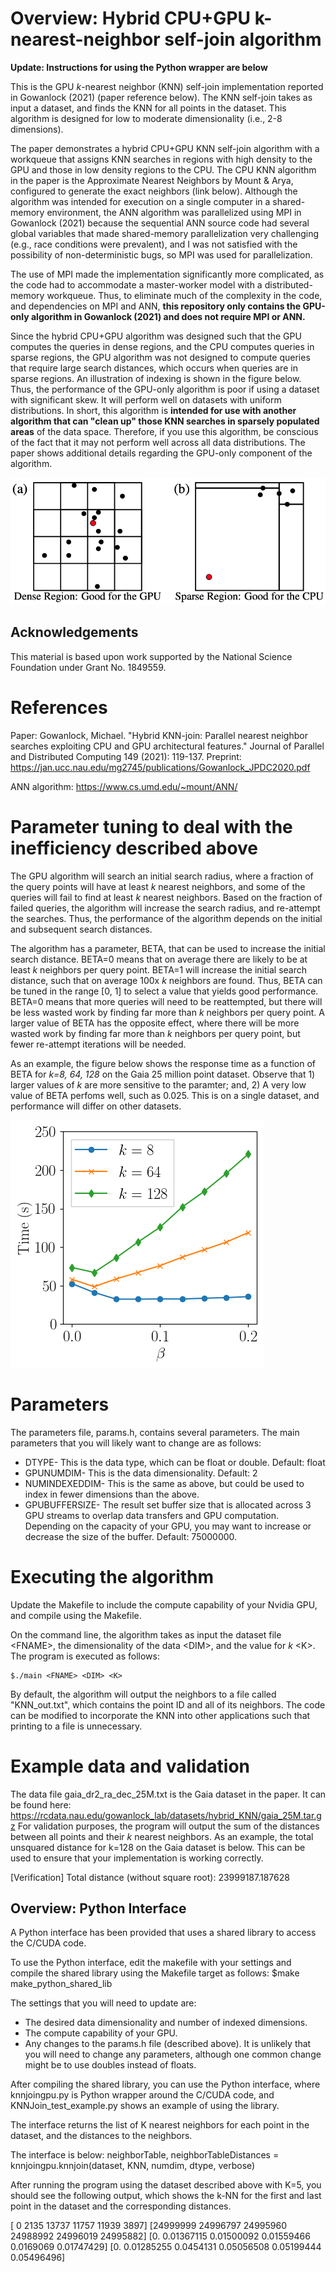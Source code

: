 # Overview: Hybrid CPU+GPU k-nearest-neighbor self-join algorithm

**Update: Instructions for using the Python wrapper are below**

This is the GPU *k*-nearest neighbor (KNN) self-join implementation reported in Gowanlock (2021) (paper reference below). The KNN self-join takes as input a dataset, and finds the KNN for all points in the dataset. This algorithm is designed for low to moderate dimensionality (i.e., 2-8 dimensions).

The paper demonstrates a hybrid CPU+GPU KNN self-join algorithm with a workqueue that assigns KNN searches in regions with high density to the GPU and those in low density regions to the CPU. The CPU KNN algorithm in the paper is the Approximate Nearest Neighbors by Mount & Arya, configured to generate the exact neighbors (link below). Although the algorithm was intended for execution on a single computer in a shared-memory environment, the ANN algorithm was parallelized using MPI in Gowanlock (2021) because the sequential ANN source code had several global variables that made shared-memory parallelization very challenging (e.g., race conditions were prevalent), and I was not satisfied with the possibility of non-deterministic bugs, so MPI was used for parallelization. 

The use of MPI made the implementation significantly more complicated, as the code had to accommodate a master-worker model with a distributed-memory workqueue. Thus, to eliminate much of the complexity in the code, and dependencies on MPI and ANN, **this repository only contains the GPU-only algorithm in Gowanlock (2021) and does not require MPI or ANN.**

Since the hybrid CPU+GPU algorithm was designed such that the GPU computes the queries in dense regions, and the CPU computes queries in sparse regions, the GPU algorithm was not designed to compute queries that require large search distances, which occurs when queries are in sparse regions. An illustration of indexing is shown in the figure below. Thus, the performance of the GPU-only algorithm is poor if using a dataset with significant skew. It will perform well on datasets with uniform distributions. In short, this algorithm is **intended for use with another algorithm that can "clean up" those KNN searches in sparsely populated areas** of the data space. Therefore, if you use this algorithm, be conscious of the fact that it may not perform well across all data distributions. The paper shows additional details regarding the GPU-only component of the algorithm.

![indexing_gpu_cpu](images/gpu_cpu_indexing.png)


## Acknowledgements
This material is based upon work supported by the National Science Foundation under Grant No. 1849559.

# References

Paper:
Gowanlock, Michael. "Hybrid KNN-join: Parallel nearest neighbor searches exploiting CPU and GPU architectural features." Journal of Parallel and Distributed Computing 149 (2021): 119-137.
Preprint: https://jan.ucc.nau.edu/mg2745/publications/Gowanlock_JPDC2020.pdf

ANN algorithm: https://www.cs.umd.edu/~mount/ANN/


# Parameter tuning to deal with the inefficiency described above

The GPU algorithm will search an initial search radius, where a fraction of the query points will have at least *k* nearest neighbors, and some of the queries will fail to find at least *k* nearest neighbors. Based on the fraction of failed queries, the algorithm will increase the search radius, and re-attempt the searches. Thus, the performance of the algorithm depends on the initial and subsequent search distances. 

The algorithm has a parameter, BETA, that can be used to increase the initial search distance. BETA=0 means that on average there are likely to be at least *k* neighbors per query point. BETA=1 will increase the initial search distance, such that on average 100x *k* neighbors are found. Thus, BETA can be tuned in the range [0, 1] to select a value that yields good performance. BETA=0 means that more queries will need to be reattempted, but there will be less wasted work by finding far more than *k* neighbors per query point. A larger value of BETA has the opposite effect, where there will be more wasted work by finding far more than *k* neighbors per query point, but fewer re-attempt iterations will be needed.

As an example, the figure below shows the response time as a function of BETA for *k=8, 64, 128* on the Gaia 25 million point dataset. Observe that 1) larger values of *k* are more sensitive to the paramter; and, 2) A very low value of BETA perfoms well, such as 0.025. This is on a single dataset, and performance will differ on other datasets.


![time_vs_beta](images/time_vs_beta_gaia_25M.png)


# Parameters

The parameters file, params.h, contains several parameters. The main parameters that you will likely want to change are as follows:

* DTYPE- This is the data type, which can be float or double. Default: float
* GPUNUMDIM- This is the data dimensionality. Default: 2
* NUMINDEXEDDIM- This is the same as above, but could be used to index in fewer dimensions than the above.
* GPUBUFFERSIZE- The result set buffer size that is allocated across 3 GPU streams to overlap data transfers and GPU computation. Depending on the capacity of your GPU, you may want to increase or decrease the size of the buffer. Default: 75000000.

# Executing the algorithm
Update the Makefile to include the compute capability of your Nvidia GPU, and compile using the Makefile.

On the command line, the algorithm takes as input the dataset file \<FNAME\>, the dimensionality of the data \<DIM\>, and the value for *k* \<K\>. The program is executed as follows:

```
$./main <FNAME> <DIM> <K>
```

By default, the algorithm will output the neighbors to a file called "KNN_out.txt", which contains the point ID and all of its neighbors. The code can be modified to incorporate the KNN into other applications such that printing to a file is unnecessary.
  
# Example data and validation
The data file gaia_dr2_ra_dec_25M.txt is the Gaia dataset in the paper. It can be found here: https://rcdata.nau.edu/gowanlock_lab/datasets/hybrid_KNN/gaia_25M.tar.gz
For validation purposes, the program will output the sum of the distances between all points and their *k* nearest neighbors. As an example, the total unsquared distance for k=128 on the Gaia dataset is below. This can be used to ensure that your implementation is working correctly.

[Verification] Total distance (without square root): 23999187.187628

## Overview: Python Interface
A Python interface has been provided that uses a shared library to access the C/CUDA code. 

To use the Python interface, edit the makefile with your settings and compile the shared library using the Makefile target as follows:
$make make_python_shared_lib

The settings that you will need to update are:
* The desired data dimensionality and number of indexed dimensions.
* The compute capability of your GPU.
* Any changes to the params.h file (described above). It is unlikely that you will need to change any parameters, although one common change might be to use doubles instead of floats.

After compiling the shared library, you can use the Python interface, where knnjoingpu.py is Python wrapper around the C/CUDA code, and KNNJoin_test_example.py shows an example of using the library.

The interface returns the list of K nearest neighbors for each point in the dataset, and the distances to the neighbors.

The interface is below:
neighborTable, neighborTableDistances = knnjoingpu.knnjoin(dataset, KNN, numdim, dtype, verbose)

After running the program using the dataset described above with K=5, you should see the following output, which shows the k-NN for the first and last point in the dataset and the corresponding distances.

[    0  2135 13737 11757 11939  3897]
[24999999 24996797 24995960 24988992 24996019 24995882]
[0.         0.01367115 0.01500092 0.01559466 0.0169069  0.01747429]
[0.         0.01285255 0.0454131  0.05056508 0.05199444 0.05496496]

